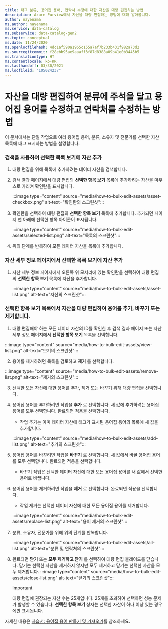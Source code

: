 ```yaml
---
title: 태그 분류, 용어집 용어, 연락처 수정에 대한 자산을 대량 편집하는 방법
description: Azure Purview에서 자산을 대량 편집하는 방법에 대해 알아봅니다.
author: nayenama
ms.author: nayenama
ms.service: data-catalog
ms.subservice: data-catalog-gen2
ms.topic: conceptual
ms.date: 11/24/2020
ms.openlocfilehash: 4dc1af590a1965c155a7af7b233b431f982a73d2
ms.sourcegitcommit: f28ebb95ae9aaaff3f87d8388a09b41e0b3445b5
ms.translationtype: HT
ms.contentlocale: ko-KR
ms.lasthandoff: 03/30/2021
ms.locfileid: "105024237"
---
```

# <a name="how-to-bulk-edit-assets-to-annotate-classifications-glossary-terms-and-modify-contacts"></a>자산을 대량 편집하여 분류에 주석을 달고 용어집 용어를 수정하고 연락처를 수정하는 방법

이 문서에서는 단일 작업으로 여러 용어집 용어, 분류, 소유자 및 전문가를 선택한 자산 목록에 태그 표시하는 방법을 설명합니다.

### <a name="add-assets-to-view-selected-list-using-search"></a>검색을 사용하여 선택한 목록 보기에 자산 추가

1. 대량 편집을 위해 목록에 추가하려는 데이터 자산을 검색합니다.

2. 검색 결과 페이지에서 대량 편집의 **선택한 항목 보기** 목록에 추가하려는 자산을 마우스로 가리켜 확인란을 표시합니다.

   :::image type="content" source="media/how-to-bulk-edit-assets/asset-checkbox.png" alt-text="확인란의 스크린샷":::

3. 확인란을 선택하여 대량 편집의 **선택한 항목 보기** 목록에 추가합니다. 추가되면 페이지 맨 아래에 선택한 항목 아이콘이 표시됩니다.

   :::image type="content" source="media/how-to-bulk-edit-assets/selected-list.png" alt-text="목록의 스크린샷":::

4. 위의 단계를 반복하여 모든 데이터 자산을 목록에 추가합니다.

### <a name="add-assets-to-view-selected-list-from-asset-detail-page"></a>자산 세부 정보 페이지에서 선택한 목록 보기에 자산 추가

1. 자산 세부 정보 페이지에서 오른쪽 위 모서리에 있는 확인란을 선택하여 대량 편집의 **선택한 항목 보기** 목록에 자산을 추가합니다.

   :::image type="content" source="media/how-to-bulk-edit-assets/asset-list.png" alt-text="자산의 스크린샷":::

### <a name="bulk-edit-assets-in-the-view-selected-list-to-add-replace-or-remove-glossary-terms"></a>선택한 항목 보기 목록에서 자산을 대량 편집하여 용어를 추가, 바꾸기 또는 제거합니다.

1. 대량 편집해야 하는 모든 데이터 자산의 ID를 확인한 후 검색 결과 페이지 또는 자산 세부 정보 페이지에서 **선택한 항목 보기**  목록을 선택합니다.

:::image type="content" source="media/how-to-bulk-edit-assets/view-list.png" alt-text="보기의 스크린샷":::

2. 용어를 제거하려면 목록을 검토하고 **제거** 를 선택합니다.

:::image type="content" source="media/how-to-bulk-edit-assets/remove-list.png" alt-text="제거의 스크린샷":::

3. 선택한 모든 자산에 대한 용어를 추가, 제거 또는 바꾸기 위해 대량 편집을 선택합니다.

4. 용어집 용어를 추가하려면 작업을 **추가** 로 선택합니다. 새 값에 추가하려는 용어집 용어를 모두 선택합니다. 완료되면 적용을 선택합니다.
    - 작업 추가는 이미 데이터 자산에 태그가 표시된 용어집 용어의 목록에 새 값을 추가합니다.  
   
    :::image type="content" source="media/how-to-bulk-edit-assets/add-list.png" alt-text="추가의 스크린샷":::

5. 용어집 용어를 바꾸려면 작업을 **바꾸기** 로 선택합니다. 새 값에서 바꿀 용어집 용어를 모두 선택합니다. 완료되면 적용을 선택합니다.
    - 바꾸기 작업은 선택한 데이터 자산에 대한 모든 용어집 용어를 새 값에서 선택한 용어로 바꿉니다.
   
6. 용어집 용어를 제거하려면 작업을 **제거** 로 선택합니다. 완료되면 적용을 선택합니다.
    - 작업 제거는 선택한 데이터 자산에 대한 모든 용어집 용어를 제거합니다.
   
    :::image type="content" source="media/how-to-bulk-edit-assets/replace-list.png" alt-text="용어 제거의 스크린샷":::

7. 분류, 소유자, 전문가를 위해 위의 단계를 반복합니다.

    :::image type="content" source="media/how-to-bulk-edit-assets/all-list.png" alt-text="분류 및 연락처의 스크린샷":::

8. 완료되면 **닫기** 또는 **모두 제거하고 닫기** 를 선택하여 대량 편집 블레이드를 닫습니다. 닫기는 선택한 자산을 제거하지 않지만 모두 제거하고 닫기는 선택한 자산을 모두 제거합니다.
    :::image type="content" source="media/how-to-bulk-edit-assets/close-list.png" alt-text="닫기의 스크린샷":::

   > [!Important]
   > 대량 편집에 권장되는 자산 수는 25개입니다. 25개를 초과하여 선택하면 성능 문제가 발생할 수 있습니다.
   > **선택한 항목 보기** 상자는 선택한 자산이 하나 이상 있는 경우에만 표시됩니다.


자세한 내용은 [자습서: 용어집 용어 만들기 및 가져오기](how-to-create-import-export-glossary.md)를 참조하세요.
